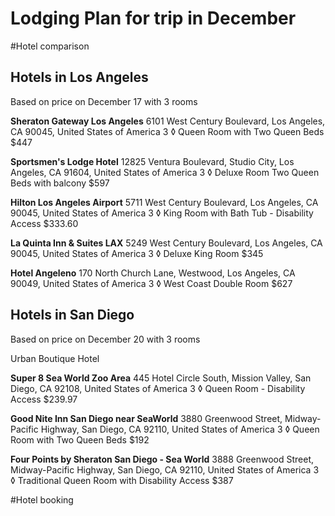 Lodging Plan for trip in December
===================

#Hotel comparison

Hotels in Los Angeles
-------------
Based on price on December 17 with 3 rooms

**Sheraton Gateway Los Angeles**
6101 West Century Boulevard, Los Angeles, CA 90045, United States of America
3 ◊ Queen Room with Two Queen Beds	$447

**Sportsmen's Lodge Hotel**
12825 Ventura Boulevard, Studio City, Los Angeles, CA 91604, United States of America
3 ◊ Deluxe Room Two Queen Beds with balcony	$597

**Hilton Los Angeles Airport**
5711 West Century Boulevard, Los Angeles, CA 90045, United States of America 
3 ◊ King Room with Bath Tub - Disability Access	$333.60

**La Quinta Inn & Suites LAX**
5249 West Century Boulevard, Los Angeles, CA 90045, United States of America
3 ◊ Deluxe King Room	$345

**Hotel Angeleno**
170 North Church Lane, Westwood, Los Angeles, CA 90049, United States of America
3 ◊ West Coast Double Room	$627

Hotels in San Diego
-------------
Based on price on December 20 with 3 rooms

Urban Boutique Hotel


**Super 8 Sea World Zoo Area**
445 Hotel Circle South, Mission Valley, San Diego, CA 92108, United States of America
3 ◊ Queen Room - Disability Access	$239.97

**Good Nite Inn San Diego near SeaWorld**
3880 Greenwood Street, Midway-Pacific Highway, San Diego, CA 92110, United States of America
3 ◊ Queen Room with Two Queen Beds	$192

**Four Points by Sheraton San Diego - Sea World**
3888 Greenwood Street, Midway-Pacific Highway, San Diego, CA 92110, United States of America
3 ◊ Traditional Queen Room with Disability Access	$387

#Hotel booking

